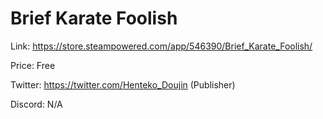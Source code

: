 # Brief Karate Foolish

Link: https://store.steampowered.com/app/546390/Brief_Karate_Foolish/

Price: Free

Twitter: https://twitter.com/Henteko_Doujin (Publisher)

Discord: N/A
